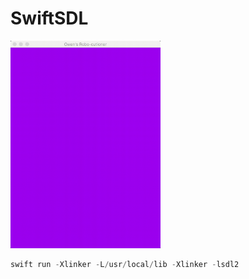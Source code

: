 # SwiftSDL

<img width=240 src="example.gif"/>

```swift
swift run -Xlinker -L/usr/local/lib -Xlinker -lsdl2
```
